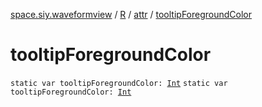 [space.siy.waveformview](../../index.md) / [R](../index.md) / [attr](index.md) / [tooltipForegroundColor](./tooltip-foreground-color.md)

# tooltipForegroundColor

`static var tooltipForegroundColor: `[`Int`](https://kotlinlang.org/api/latest/jvm/stdlib/kotlin/-int/index.html)
`static var tooltipForegroundColor: `[`Int`](https://kotlinlang.org/api/latest/jvm/stdlib/kotlin/-int/index.html)
